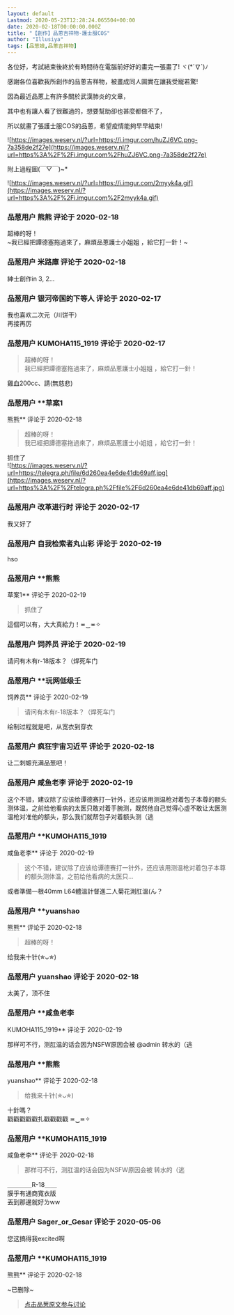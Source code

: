 ```yaml
---
layout: default
Lastmod: 2020-05-23T12:28:24.065504+00:00
date: 2020-02-18T00:00:00.000Z
title: "【創作】品蔥吉祥物-護士服COS"
author: "Illusiya"
tags: [品葱娘,品蔥吉祥物]
---
```


各位好，考試結束後終於有時間待在電腦前好好的畫完一張畫了! ヾ(\*´∇\`)ﾉ  
  
感謝各位喜歡我所創作的品蔥吉祥物，被畫成同人圖實在讓我受寵若驚!  
  
因為最近品蔥上有許多關於武漢肺炎的文章，  
  
其中也有讓人看了很難過的，想要幫助卻也甚麼都做不了，  
  
所以就畫了張護士服COS的品蔥，希望疫情能夠早早結束!  
  
![https://images.weserv.nl/?url=https://i.imgur.com/huZJ6VC.png-7a358de2f27e](https://images.weserv.nl/?url=https%3A%2F%2Fi.imgur.com%2FhuZJ6VC.png-7a358de2f27e)  
  
  
附上過程圖(￣▽￣)~\*  
  
![https://images.weserv.nl/?url=https://i.imgur.com/2myyk4a.gif](https://images.weserv.nl/?url=https%3A%2F%2Fi.imgur.com%2F2myyk4a.gif)

            
### 品葱用户 **熊熊** 评论于 2020-02-18
        
超棒的呀！  
~我已經把譚德塞拖過來了，麻煩品蔥護士小姐姐 ，給它打一針！~
        


            
### 品葱用户 **米路庫** 评论于 2020-02-18
        
紳士創作in 3, 2...
        


            
### 品葱用户 **银河帝国的下等人** 评论于 2020-02-17
        
我也喜欢二次元（川饼干）  
再接再厉
        


            
### 品葱用户 **KUMOHA115_1919** 评论于 2020-02-17
        
> 超棒的呀！  
> 我已經把譚德塞拖過來了，麻煩品蔥護士小姐姐 ，給它打一針！

  
雞血200cc、請(無慈悲)
        


            
### 品葱用户 **草案1 
熊熊** 评论于 2020-02-18
        
> 超棒的呀！  
> 我已經把譚德塞拖過來了，麻煩品蔥護士小姐姐 ，給它打一針！

  
抓住了  
![https://images.weserv.nl/?url=https://telegra.ph/file/6d260ea4e6de41db69aff.jpg](https://images.weserv.nl/?url=https%3A%2F%2Ftelegra.ph%2Ffile%2F6d260ea4e6de41db69aff.jpg)
        


            
### 品葱用户 **改革进行时** 评论于 2020-02-17
        
我又好了
        


            
### 品葱用户 **自我检索者丸山彩** 评论于 2020-02-19
        
hso
        


            
### 品葱用户 **熊熊 
草案1** 评论于 2020-02-19
        
> 抓住了

  
這個可以有，大大真給力！≖‿≖✧
        


            
### 品葱用户 **饲养员** 评论于 2020-02-19
        
请问有木有r-18版本？（焊死车门
        


            
### 品葱用户 **玩网低级壬

饲养员** 评论于 2020-02-19
        
> 请问有木有r-18版本？（焊死车门

  
绘制过程就是吧，从宽衣到穿衣
        


            
### 品葱用户 **疯狂宇宙习近平** 评论于 2020-02-18
        
让二刺螈充满品葱吧！
        


            
### 品葱用户 **咸鱼老李** 评论于 2020-02-19
        
这个不错，建议除了应该给谭德赛打一针外，还应该用测温枪对着包子本尊的额头测体温，之前给他看病的太医只敢对着手腕测，既然他自己觉得心虚不敢让太医测温枪对准他的额头，那么我们就帮包子对着额头测（逃
        


            
### 品葱用户 **KUMOHA115_1919 
咸鱼老李** 评论于 2020-02-19
        
> 这个不错，建议除了应该给谭德赛打一针外，还应该用测温枪对着包子本尊的额头测体温，之前给他看病的太医只...

  
  
或者準備一根40mm L64體溫計督進二人菊花測肛溫(ん？
        


            
### 品葱用户 **yuanshao 
熊熊** 评论于 2020-02-18
        
> 超棒的呀！

  
给我来十针(✯ᴗ✯)
        


            
### 品葱用户 **yuanshao** 评论于 2020-02-18
        
太美了，顶不住
        


            
### 品葱用户 **咸鱼老李 
KUMOHA115_1919** 评论于 2020-02-19
        
那样可不行，测肛温的话会因为NSFW原因会被 @admin 转水的（逃
        


            
### 品葱用户 **熊熊 
yuanshao** 评论于 2020-02-18
        
> 给我来十针(✯ᴗ✯)

  
十針嗎？  
戳戳戳戳戳扎戳戳戳戳 ≖‿≖✧
        


            
### 品葱用户 **KUMOHA115_1919 
咸鱼老李** 评论于 2020-02-18
        
> 那样可不行，测肛温的话会因为NSFW原因会被 转水的（逃

  
  
＿＿＿＿R-18＿＿  
膜乎有通商寬衣版  
丟到那邊就好ㄌww
        


            
### 品葱用户 **Sager_or_Gesar** 评论于 2020-05-06
        
您这搞得我excited啊
        


            
### 品葱用户 **KUMOHA115_1919 
熊熊** 评论于 2020-02-18
        
~已删除~
        






> [点击品葱原文参与讨论](https://pincong.rocks/article/14726)

